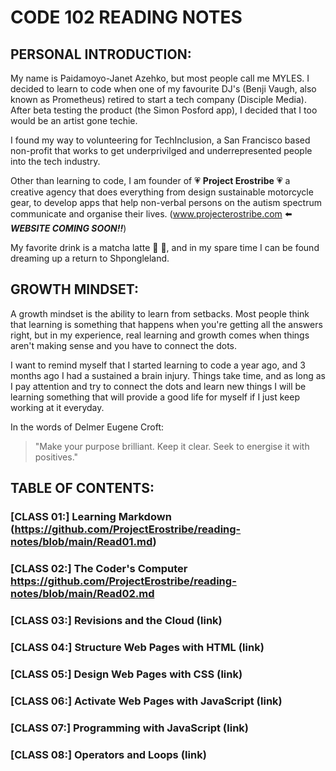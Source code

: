 # CODE 102 READING NOTES

## PERSONAL INTRODUCTION:
My name is Paidamoyo-Janet Azehko, but most people call me MYLES. I decided to learn to code when one of my favourite DJ's (Benji Vaugh, also known as Prometheus) retired to start a tech company (Disciple Media).  After beta testing the product (the Simon Posford app), I decided that I too would be an artist gone techie.

I found my way to volunteering for TechInclusion, a San Francisco based non-profit that works to get underprivilged and underrepresented people into the tech industry.

Other than learning to code, I am founder of 💗 **Project Erostribe** 💗 a creative agency that does everything from design sustainable motorcycle gear, to develop apps that help non-verbal persons on the autism spectrum communicate and organise their lives.  (www.projecterostribe.com ⬅️ ***WEBSITE COMING SOON!!***)

My favorite drink is a matcha latte :tea: :tea:, and in my spare time I can be found dreaming up a return to Shpongleland.

## GROWTH MINDSET:
A growth mindset is the ability to learn from setbacks.  Most people think that learning is something that happens when you're getting all the answers right, but in my experience, real learning and growth comes when things aren't making sense and you have to connect the dots.

I want to remind myself that I started learning to code a year ago, and 3 months ago I had a sustained a brain injury.  Things take time, and as long as I pay attention and try to connect the dots and learn new things I will be learning something that will provide a good life for myself if I just keep working at it everyday.

In the words of Delmer Eugene Croft:
> "Make your purpose brilliant.  Keep it clear.  Seek to energise it with positives."

## TABLE OF CONTENTS:
### [CLASS 01:] Learning Markdown (https://github.com/ProjectErostribe/reading-notes/blob/main/Read01.md)
### [CLASS 02:] The Coder's Computer https://github.com/ProjectErostribe/reading-notes/blob/main/Read02.md
### [CLASS 03:] Revisions and the Cloud (link)
### [CLASS 04:] Structure Web Pages with HTML (link)
### [CLASS 05:] Design Web Pages with CSS (link)
### [CLASS 06:] Activate Web Pages with JavaScript (link)
### [CLASS 07:] Programming with JavaScript (link)
### [CLASS 08:] Operators and Loops (link)
